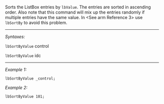 Sorts the ListBox entries by `lbValue`. The entries are sorted in ascending order. Also note that this command will mix up the entries randomly if multiple entries have the same value. In <See arm Reference 3> use `lbSortBy` to avoid this problem.


---
*Syntaxes:*

`lbSortByValue`  control

`lbSortByValue`  idc

---
*Example 1:*

```sqf
lbSortByValue _control;
```

*Example 2:*

```sqf
lbSortByValue 101;
```